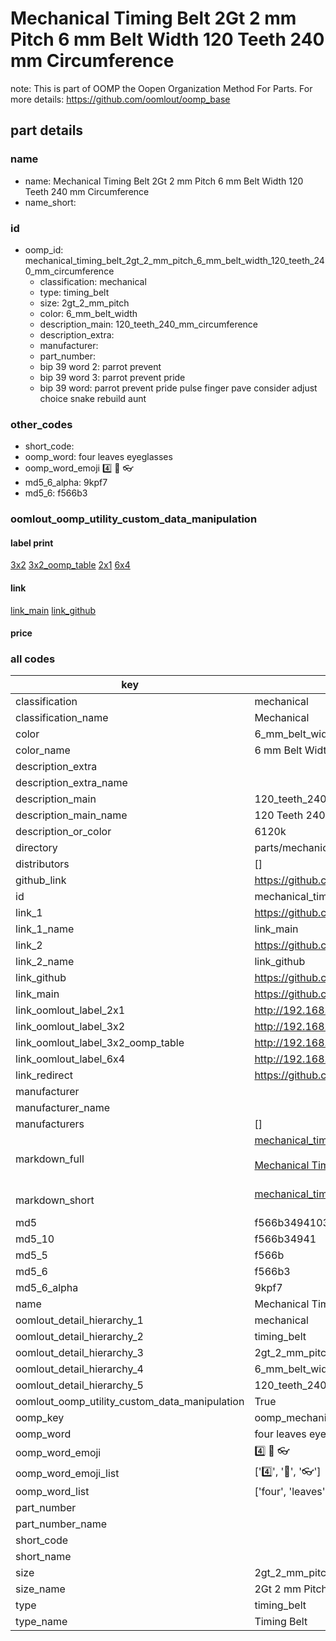 # Mechanical Timing Belt 2Gt 2 mm Pitch 6 mm Belt Width 120 Teeth 240 mm Circumference  

note: This is part of OOMP the Oopen Organization Method For Parts. For more details: https://github.com/oomlout/oomp_base

##  part details
  







### name
* name: Mechanical Timing Belt 2Gt 2 mm Pitch 6 mm Belt Width 120 Teeth 240 mm Circumference
* name_short: 
### id
* oomp_id: mechanical_timing_belt_2gt_2_mm_pitch_6_mm_belt_width_120_teeth_240_mm_circumference
  * classification: mechanical
  * type: timing_belt
  * size: 2gt_2_mm_pitch
  * color: 6_mm_belt_width
  * description_main: 120_teeth_240_mm_circumference
  * description_extra: 
  * manufacturer: 
  * part_number: 
  * bip 39 word 2: parrot prevent
  * bip 39 word 3: parrot prevent pride
  * bip 39 word: parrot prevent pride pulse finger pave consider adjust choice snake rebuild aunt

### other_codes
* short_code: 
* oomp_word: four leaves eyeglasses
* oomp_word_emoji :four: :leaves: :eyeglasses:
* md5_6_alpha: 9kpf7
* md5_6: f566b3






### oomlout_oomp_utility_custom_data_manipulation
#### label print
[3x2](http://192.168.1.245:1112/?label=oomp%209kpf7)
[3x2_oomp_table](http://192.168.1.108:1112/?label=oomp%209kpf7)
[2x1](http://192.168.1.242:1112/?label=oomp%209kpf7)
[6x4](http://192.168.1.55:1112/?label=oomp%209kpf7)    

#### link

[link_main](https://github.com/oomlout/oomlout_oomp_version_1_messy/tree/main/parts/mechanical_timing_belt_2gt_2_mm_pitch_6_mm_belt_width_120_teeth_240_mm_circumference) [link_github](https://github.com/oomlout/oomlout_oomp_version_1_messy/tree/main/parts/mechanical_timing_belt_2gt_2_mm_pitch_6_mm_belt_width_120_teeth_240_mm_circumference)                             

#### price







### all codes 
| key | value |  
| --- | --- |  
| classification | mechanical |  
| classification_name | Mechanical |  
| color | 6_mm_belt_width |  
| color_name | 6 mm Belt Width |  
| description_extra |  |  
| description_extra_name |  |  
| description_main | 120_teeth_240_mm_circumference |  
| description_main_name | 120 Teeth 240 mm Circumference |  
| description_or_color | 6120k |  
| directory | parts/mechanical_timing_belt_2gt_2_mm_pitch_6_mm_belt_width_120_teeth_240_mm_circumference |  
| distributors | [] |  
| github_link | https://github.com/oomlout/oomlout_oomp_part_src/tree/main/parts/mechanical_timing_belt_2gt_2_mm_pitch_6_mm_belt_width_120_teeth_240_mm_circumference |  
| id | mechanical_timing_belt_2gt_2_mm_pitch_6_mm_belt_width_120_teeth_240_mm_circumference |  
| link_1 | https://github.com/oomlout/oomlout_oomp_version_1_messy/tree/main/parts/mechanical_timing_belt_2gt_2_mm_pitch_6_mm_belt_width_120_teeth_240_mm_circumference |  
| link_1_name | link_main |  
| link_2 | https://github.com/oomlout/oomlout_oomp_version_1_messy/tree/main/parts/mechanical_timing_belt_2gt_2_mm_pitch_6_mm_belt_width_120_teeth_240_mm_circumference |  
| link_2_name | link_github |  
| link_github | https://github.com/oomlout/oomlout_oomp_version_1_messy/tree/main/parts/mechanical_timing_belt_2gt_2_mm_pitch_6_mm_belt_width_120_teeth_240_mm_circumference |  
| link_main | https://github.com/oomlout/oomlout_oomp_version_1_messy/tree/main/parts/mechanical_timing_belt_2gt_2_mm_pitch_6_mm_belt_width_120_teeth_240_mm_circumference |  
| link_oomlout_label_2x1 | http://192.168.1.242:1112/?label=oomp%209kpf7 |  
| link_oomlout_label_3x2 | http://192.168.1.245:1112/?label=oomp%209kpf7 |  
| link_oomlout_label_3x2_oomp_table | http://192.168.1.108:1112/?label=oomp%209kpf7 |  
| link_oomlout_label_6x4 | http://192.168.1.55:1112/?label=oomp%209kpf7 |  
| link_redirect | https://github.com/oomlout/oomlout_oomp_version_1_messy/tree/main/parts/mechanical_timing_belt_2gt_2_mm_pitch_6_mm_belt_width_120_teeth_240_mm_circumference |  
| manufacturer |  |  
| manufacturer_name |  |  
| manufacturers | [] |  
| markdown_full | [mechanical_timing_belt_2gt_2_mm_pitch_6_mm_belt_width_120_teeth_240_mm_circumference](none)<br>[](none)<br>[Mechanical Timing Belt 2Gt 2 Mm Pitch 6 Mm Belt Width 120 Teeth 240 Mm Circumference](none)<br><br> |  
| markdown_short | [mechanical_timing_belt_2gt_2_mm_pitch_6_mm_belt_width_120_teeth_240_mm_circumference](none)<br><br> |  
| md5 | f566b349410385ea862b7ad9552a9503 |  
| md5_10 | f566b34941 |  
| md5_5 | f566b |  
| md5_6 | f566b3 |  
| md5_6_alpha | 9kpf7 |  
| name | Mechanical Timing Belt 2Gt 2 mm Pitch 6 mm Belt Width 120 Teeth 240 mm Circumference |  
| oomlout_detail_hierarchy_1 | mechanical |  
| oomlout_detail_hierarchy_2 | timing_belt |  
| oomlout_detail_hierarchy_3 | 2gt_2_mm_pitch |  
| oomlout_detail_hierarchy_4 | 6_mm_belt_width |  
| oomlout_detail_hierarchy_5 | 120_teeth_240_mm_circumference |  
| oomlout_oomp_utility_custom_data_manipulation | True |  
| oomp_key | oomp_mechanical_timing_belt_2gt_2_mm_pitch_6_mm_belt_width_120_teeth_240_mm_circumference |  
| oomp_word | four leaves eyeglasses |  
| oomp_word_emoji | :four: :leaves: :eyeglasses: |  
| oomp_word_emoji_list | [':four:', ':leaves:', ':eyeglasses:'] |  
| oomp_word_list | ['four', 'leaves', 'eyeglasses'] |  
| part_number |  |  
| part_number_name |  |  
| short_code |  |  
| short_name |  |  
| size | 2gt_2_mm_pitch |  
| size_name | 2Gt 2 mm Pitch |  
| type | timing_belt |  
| type_name | Timing Belt |  
